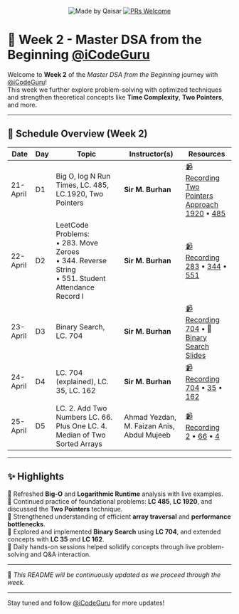 <div align="center">

![Made by Qaisar](https://img.shields.io/badge/Made%20by-Qaisar%20Abbas-blueviolet)
[![PRs Welcome](https://img.shields.io/badge/PRs-welcome-brightgreen.svg?style=flat-square)](http://makeapullrequest.com)

</div>

# 📘 Week 2 - Master DSA from the Beginning [@iCodeGuru](https://www.linkedin.com/company/icode-guru/posts/?feedView=all)

Welcome to **Week 2** of the *Master DSA from the Beginning* journey with [@iCodeGuru](https://www.linkedin.com/company/icode-guru/posts/?feedView=all)!  
This week we further explore problem-solving with optimized techniques and strengthen theoretical concepts like **Time Complexity**, **Two Pointers**, and more.

---

## 📅 Schedule Overview (Week 2)

| Date      | Day | Topic                                                                 | Instructor(s)                        | Resources |
|-----------|-----|------------------------------------------------------------------------|--------------------------------------|-----------|
| 21-April  | D1  | Big O, log N Run Times, LC. 485, LC.1920, Two Pointers                 | **Sir M. Burhan**                    | [📹 Recording](https://www.facebook.com/iCodeguru/videos/982451057391124/)<br>[Two Pointers Approach](https://www.geeksforgeeks.org/two-pointers-technique/)<br>[1920](https://leetcode.com/problems/build-array-from-permutation/) • [485](https://leetcode.com/problems/max-consecutive-ones/) |
| 22-April  | D2  | LeetCode Problems: <br>• 283. Move Zeroes <br>• 344. Reverse String <br>• 551. Student Attendance Record I | **Sir M. Burhan** | [📹 Recording](https://www.facebook.com/iCodeguru/videos/521517001031144/)<br>[283](https://leetcode.com/problems/move-zeroes/) • [344](https://leetcode.com/problems/reverse-string/) • [551](https://leetcode.com/problems/student-attendance-record-i/) |
| 23-April  | D3  | Binary Search, LC. 704                                                | **Sir M. Burhan**                    | [📹 Recording](https://www.facebook.com/iCodeguru/videos/1177063607018219/)<br>[704](https://leetcode.com/problems/binary-search/) • 📄 [Binary Search Slides](https://drive.google.com/file/d/1Z61llYOTN7vj-B90LTdLOZTKhCUn6ti5/view?usp=sharing) |
| 24-April  | D4  | LC. 704 (explained), LC. 35, LC. 162                                   | **Sir M. Burhan**                    | [📹 Recording](https://www.facebook.com/iCodeguru/videos/704497542256941/)<br>[704](https://leetcode.com/problems/binary-search/) • [35](https://leetcode.com/problems/search-insert-position/) • [162](https://leetcode.com/problems/find-peak-element/) |
25-April | D5 | LC. 2. Add Two Numbers  LC. 66. Plus One  LC. 4. Median of Two Sorted Arrays | Ahmad Yezdan, M. Faizan Anis, Abdul Mujeeb | [📹 Recording](https://www.facebook.com/iCodeguru/videos/1383302149488819/)<br> [2](https://leetcode.com/problems/add-two-numbers/) • [66](https://leetcode.com/problems/plus-one/description/) • [4](https://leetcode.com/problems/median-of-two-sorted-arrays/) |

---

## ✨ Highlights
🔹 Refreshed **Big-O** and **Logarithmic Runtime** analysis with live examples.  
🔹 Continued practice of foundational problems: **LC 485**, **LC 1920**, and discussed the **Two Pointers** technique.  
🔹 Strengthened understanding of efficient **array traversal** and **performance bottlenecks**.  
🔹 Explored and implemented **Binary Search** using **LC 704**, and extended concepts with **LC 35** and **LC 162**.  
🔹 Daily hands-on sessions helped solidify concepts through live problem-solving and Q&A interaction.

---

📌 *This README will be continuously updated as we proceed through the week.*

---

Stay tuned and follow [@iCodeGuru](https://www.linkedin.com/company/icode-guru/posts/?feedView=all) for more updates!
